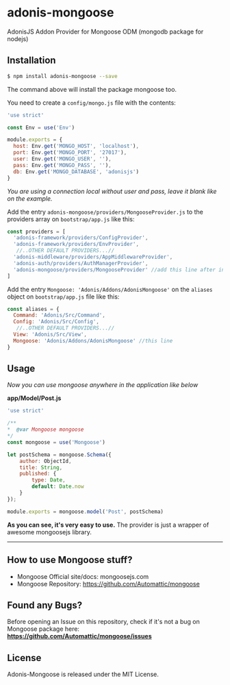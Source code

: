 # adonis-mongoose
AdonisJS Addon Provider for Mongoose ODM (mongodb package for nodejs)

## Installation

```bash
$ npm install adonis-mongoose --save
```
The command above will install the package mongoose too.

You need to create a `config/mongo.js` file with the contents:

```js
'use strict'

const Env = use('Env')

module.exports = {
  host: Env.get('MONGO_HOST', 'localhost'),
  port: Env.get('MONGO_PORT', '27017'),
  user: Env.get('MONGO_USER', ''),
  pass: Env.get('MONGO_PASS', ''),
  db: Env.get('MONGO_DATABASE', 'adonisjs')
}
```
*You are using a connection local without user and pass, leave it blank like on the example.*

Add the entry `adonis-mongoose/providers/MongooseProvider.js` to the providers array on `bootstrap/app.js` like this:

```js
const providers = [
  'adonis-framework/providers/ConfigProvider',
  'adonis-framework/providers/EnvProvider',
   //..OTHER DEFAULT PROVIDERS...//
  'adonis-middleware/providers/AppMiddlewareProvider',
  'adonis-auth/providers/AuthManagerProvider',
  'adonis-mongoose/providers/MongooseProvider' //add this line after install the package
]
```

Add the entry `Mongoose: 'Adonis/Addons/AdonisMongoose'` on the `aliases` object on `bootstrap/app.js` file like this:

```js
const aliases = {
  Command: 'Adonis/Src/Command',
  Config: 'Adonis/Src/Config',
   //..OTHER DEFAULT PROVIDERS...//
  View: 'Adonis/Src/View',
  Mongoose: 'Adonis/Addons/AdonisMongoose' //this line
}
```

## Usage

*Now you can use mongoose anywhere in the application like below*

**app/Model/Post.js**

```js
'use strict'

/**
*  @var Mongoose mongoose
*/
const mongoose = use('Mongoose')

let postSchema = mongoose.Schema({
    author: ObjectId,
    title: String,
    published: {
        type: Date,
        default: Date.now
    }
});

module.exports = mongoose.model('Post', postSchema)
```

**As you can see, it's very easy to use.**
The provider is just a wrapper of awesome mongoosejs library.
****

## How to use Mongoose stuff?
- Mongoose Official site/docs: mongoosejs.com
- Mongoose Repository: https://github.com/Automattic/mongoose

## Found any Bugs?
Before opening an Issue on this repository, check if it's not a bug on Mongoose package here: **https://github.com/Automattic/mongoose/issues**

## License
Adonis-Mongoose is released under the MIT License.

